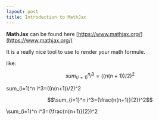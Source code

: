 ```yaml
---
layout: post
title: Introduction to MathJax
---
```


**MathJax** can be found here [https://www.mathjax.org/](https://www.mathjax.org/)

It is a really nice tool to use to render your math formule.

like:

$$sum_(i=1)^n i^3=((n(n+1))/2)^2$$

sum_(i=1)^n i^3=((n(n+1))/2)^2


$$\sum_{i=1}^n i^3=(\frac{n(n+1)}{2})^2$$

\sum_(i=1)^n i^3=(\frac{n(n+1)}{2})^2

